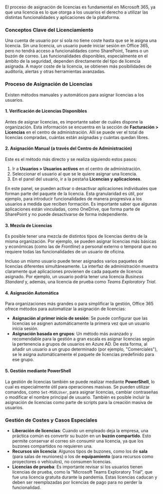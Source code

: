 El proceso de asignación de licencias es fundamental en Microsoft 365, ya que una licencia es lo que otorga a los usuarios el derecho a utilizar las distintas funcionalidades y aplicaciones de la plataforma.

### **Conceptos Clave del Licenciamiento**

Una cuenta de usuario por sí sola no tiene coste hasta que se le asigna una licencia. Sin una licencia, un usuario puede iniciar sesión en Office 365, pero no tendrá acceso a funcionalidades como SharePoint, Teams o un buzón de correo. Las funcionalidades disponibles, especialmente en el ámbito de la seguridad, dependen directamente del tipo de licencia asignada. A mayor coste de la licencia, se obtienen más posibilidades de auditoría, alertas y otras herramientas avanzadas.

### **Proceso de Asignación de Licencias**

Existen métodos manuales y automáticos para asignar licencias a los usuarios.

#### **1. Verificación de Licencias Disponibles**

Antes de asignar licencias, es importante saber de cuáles dispone la organización. Esta información se encuentra en la sección de **Facturación > Licencias** en el centro de administración. Allí se puede ver el total de licencias compradas, cuántas están asignadas y cuántas quedan libres.

#### **2. Asignación Manual (a través del Centro de Administración)**

Este es el método más directo y se realiza siguiendo estos pasos:

1.  Ir a **Usuarios > Usuarios activos** en el centro de administración.
2.  Seleccionar el usuario al que se le quiere asignar una licencia.
3.  En el panel del usuario, ir a la pestaña **Licencias y aplicaciones**.

En este panel, se pueden activar o desactivar aplicaciones individuales que forman parte del paquete de la licencia. Esta granularidad es útil, por ejemplo, para introducir funcionalidades de manera progresiva a los usuarios a medida que reciben formación. Es importante saber que algunas aplicaciones están vinculadas, como OneDrive, que forma parte de SharePoint y no puede desactivarse de forma independiente.

#### **3. Mezcla de Licencias**

Es posible tener una mezcla de distintos tipos de licencias dentro de la misma organización. Por ejemplo, se pueden asignar licencias más básicas y económicas (como las de *Frontline*) a personal externo o temporal que no requiere todas las funcionalidades de un usuario de oficina.

Incluso un mismo usuario puede tener asignados varios paquetes de licencias diferentes simultáneamente. La interfaz de administración muestra claramente qué aplicaciones provienen de cada paquete de licencia asignado. Por ejemplo, un usuario podría tener una licencia *Business Standard* y, además, una licencia de prueba como *Teams Exploratory Trial*.

#### **4. Asignación Automática**

Para organizaciones más grandes o para simplificar la gestión, Office 365 ofrece métodos para automatizar la asignación de licencias:

*   **Asignación al primer inicio de sesión**: Se puede configurar que las licencias se asignen automáticamente la primera vez que un usuario inicia sesión.
*   **Asignación basada en grupos**: Un método más avanzado y recomendable para la gestión a gran escala es asignar licencias según la pertenencia a grupos de usuarios en Azure AD. De esta forma, al añadir un usuario a un grupo determinado (por ejemplo, "Comerciales"), se le asigna automáticamente el paquete de licencias predefinido para ese grupo.

#### **5. Gestión mediante PowerShell**

La gestión de licencias también se puede realizar mediante **PowerShell**, lo cual es especialmente útil para operaciones masivas. Se pueden utilizar comandos, como `Set-MSOLUser`, para asignar licencias, cambiar contraseñas o modificar el nombre principal de usuario. También es posible incluir la asignación de licencias como parte de scripts para la creación masiva de usuarios.

### **Gestión de Costes y Casos Especiales**

*   **Liberación de licencias**: Cuando un empleado deja la empresa, una práctica común es convertir su buzón en un **buzón compartido**. Esto permite conservar el correo sin consumir una licencia, ya que los buzones compartidos no requieren una.
*   **Recursos sin licencia**: Algunos tipos de buzones, como los de **sala** (para salas de reuniones) o los de **equipamiento** (para recursos como proyectores o vehículos), no consumen licencias.
*   **Licencias de prueba**: Es importante revisar si los usuarios tienen licencias de prueba, como la "Microsoft Teams Exploratory Trial", que fue una licencia gratuita durante la pandemia. Estas licencias caducan y deben ser reemplazadas por licencias de pago para no perder la funcionalidad.